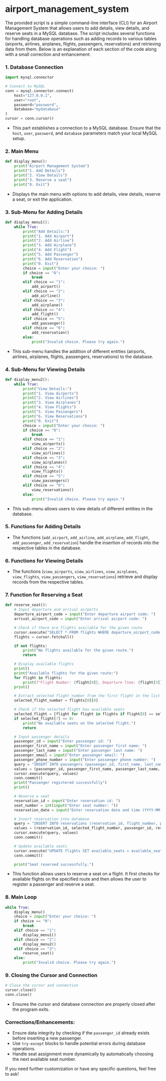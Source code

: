 # airport_management_system
The provided script is a simple command-line interface (CLI) for an Airport Management System that allows users to add details, view details, and reserve seats in a MySQL database. The script includes several functions for handling database operations such as adding records to various tables (airports, airlines, airplanes, flights, passengers, reservations) and retrieving data from them. Below is an explanation of each section of the code along with a small correction and enhancement:

### 1. **Database Connection**
   ```python
   import mysql.connector

   # Connect to MySQL
   conn = mysql.connector.connect(
       host="127.0.0.1",
       user="root",
       password="password",
       database="mydatabase"
   )
   cursor = conn.cursor()
   ```
   - This part establishes a connection to a MySQL database. Ensure that the `host`, `user`, `password`, and `database` parameters match your local MySQL setup.

### 2. **Main Menu**
   ```python
   def display_menu():
       print("Airport Management System")
       print("1. Add Details")
       print("2. View Details")
       print("3. Reserve a seat")
       print("0. Exit")
   ```
   - Displays the main menu with options to add details, view details, reserve a seat, or exit the application.

### 3. **Sub-Menu for Adding Details**
   ```python
   def display_menu1():
       while True:
           print("Add Details:")
           print("1. Add Airport")
           print("2. Add Airline")
           print("3. Add Airplane")
           print("4. Add Flight")
           print("5. Add Passenger")
           print("6. Add Reservation")
           print("0. Exit")
           choice = input("Enter your choice: ")
           if choice == "0":
               break
           elif choice == "1":
               add_airport()
           elif choice == "2":
               add_airline()
           elif choice == "3":
               add_airplane()
           elif choice == "4":
               add_flight()
           elif choice == "5":
               add_passenger()
           elif choice == "6":
               add_reservation()
           else:
               print("Invalid choice. Please try again.")
   ```
   - This sub-menu handles the addition of different entities (airports, airlines, airplanes, flights, passengers, reservations) to the database.

### 4. **Sub-Menu for Viewing Details**
   ```python
   def display_menu2():
       while True:
           print("View Details:")
           print("1. View Airports")
           print("2. View Airlines")
           print("3. View Airplanes")
           print("4. View Flights")
           print("5. View Passengers")
           print("6. View Reservations")
           print("0. Exit")
           choice = input("Enter your choice: ")
           if choice == "0":
               break
           elif choice == "1":
               view_airports()
           elif choice == "2":
               view_airlines()
           elif choice == "3":
               view_airplanes()
           elif choice == "4":
               view_flights()
           elif choice == "5":
               view_passengers()
           elif choice == "6":
               view_reservations()
           else:
               print("Invalid choice. Please try again.")
   ```
   - This sub-menu allows users to view details of different entities in the database.

### 5. **Functions for Adding Details**
   - The functions (`add_airport`, `add_airline`, `add_airplane`, `add_flight`, `add_passenger`, `add_reservation`) handle the insertion of records into the respective tables in the database.

### 6. **Functions for Viewing Details**
   - The functions (`view_airports`, `view_airlines`, `view_airplanes`, `view_flights`, `view_passengers`, `view_reservations`) retrieve and display records from the respective tables.

### 7. **Function for Reserving a Seat**
   ```python
   def reserve_seat():
       # Input departure and arrival airports
       departure_airport_code = input("Enter departure airport code: ")
       arrival_airport_code = input("Enter arrival airport code: ")

       # Check if there are flights available for the given route
       cursor.execute("SELECT * FROM flights WHERE departure_airport_code = %s AND arrival_airport_code = %s", (departure_airport_code, arrival_airport_code))
       flights = cursor.fetchall()

       if not flights:
           print("No flights available for the given route.")
           return

       # Display available flights
       print()
       print("Available flights for the given route:")
       for flight in flights:
           print(f"Flight Number: {flight[0]}, Departure Time: {flight[5]}, Arrival Time: {flight[6]}, Available Seats: {flight[7]}, Fare: {flight[8]}")
       print()

       # Extract selected flight number from the first flight in the list
       selected_flight_number = flights[0][0]

       # Check if the selected flight has available seats
       selected_flight = [flight for flight in flights if flight[0] == selected_flight_number][0]
       if selected_flight[7] <= 0:
           print("No available seats on the selected flight.")
           return

       # Input passenger details
       passenger_id = input("Enter passenger id: ")
       passenger_first_name = input("Enter passenger first name: ")
       passenger_last_name = input("Enter passenger last name: ")
       passenger_email = input("Enter passenger email: ")
       passenger_phone_number = input("Enter passenger phone number: ")
       query = "INSERT INTO passengers (passenger_id, first_name, last_name, email, phone_number) VALUES (%s, %s, %s, %s, %s)"
       values = (passenger_id, passenger_first_name, passenger_last_name, passenger_email, passenger_phone_number)
       cursor.execute(query, values)
       conn.commit()
       print("Passenger registered successfully")
       print()

       # Reserve a seat
       reservation_id = input("Enter reservation id: ")
       seat_number = int(input("Enter seat number: "))
       reservation_date = input("Enter reservation date and time (YYYY-MM-DD HH:MM:SS): ")

       # Insert reservation into database
       query = "INSERT INTO reservations (reservation_id, flight_number, passenger_id, reservation_date, seat_number) VALUES (%s, %s, %s, %s, %s)"
       values = (reservation_id, selected_flight_number, passenger_id, reservation_date, seat_number)
       cursor.execute(query, values)
       conn.commit()

       # Update available seats
       cursor.execute("UPDATE flights SET available_seats = available_seats - 1 WHERE flight_number = %s", (selected_flight_number,))
       conn.commit()

       print("Seat reserved successfully.")
   ```
   - This function allows users to reserve a seat on a flight. It first checks for available flights on the specified route and then allows the user to register a passenger and reserve a seat.

### 8. **Main Loop**
   ```python
   while True:
       display_menu()
       choice = input("Enter your choice: ")
       if choice == "0":
           break
       elif choice == "1":
           display_menu1()
       elif choice == "2":
           display_menu2()
       elif choice == "3":
           reserve_seat()
       else:
           print("Invalid choice. Please try again.")
   ```

### 9. **Closing the Cursor and Connection**
   ```python
   # Close the cursor and connection
   cursor.close()
   conn.close()
   ```
   - Ensures the cursor and database connection are properly closed after the program exits.

### Corrections/Enhancements:
- Ensure data integrity by checking if the `passenger_id` already exists before inserting a new passenger.
- Use `try-except` blocks to handle potential errors during database operations.
- Handle seat assignment more dynamically by automatically choosing the next available seat number.

If you need further customization or have any specific questions, feel free to ask!
